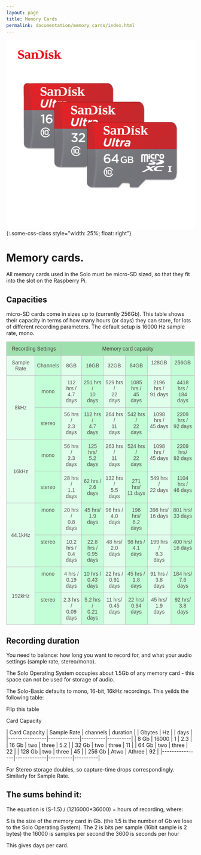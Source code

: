 ```yaml
---
layout: page
title: Memory Cards
permalink: documentation/memory_cards/index.html
---
```


![](/img/micro-sd.jpg "micro SD card" ){:.some-css-class style="width: 25%; float: right"}

# Memory cards.

All memory cards used in the Solo must be micro-SD sized, so that they fit into the slot on the Raspberry Pi.

## Capacities

micro-SD cards come in sizes up to (currently 256Gb). This table shows
their capacity in terms of how many hours (or days) they can store,
for lots of different recording parameters.  The default setup is
16000 Hz sample rate, mono.

<style type="text/css">
	.tg  {border-collapse:collapse;border-spacing:0;border-color:#bbb;}
	.tg td{font-family:Arial, sans-serif;font-size:14px;padding:10px 5px;border-style:solid;border-width:1px;overflow:hidden;word-break:normal;border-color:#bbb;color:#594F4F;background-color:#E0FFEB;}
	.tg th{font-family:Arial, sans-serif;font-size:14px;font-weight:normal;padding:10px 5px;border-style:solid;border-width:1px;overflow:hidden;word-break:normal;border-color:#bbb;color:#493F3F;background-color:#9DE0AD;}
	.tg .tg-s6z2{text-align:center}
	.tg .tg-2c7p{background-color:#C2FFD6;text-align:center}
	.tg .tg-baqh{text-align:center;vertical-align:top}
	.tg .tg-0l6a{background-color:#C2FFD6;text-align:center;vertical-align:top}
</style>
<table class="tg">
	<tr>
		<th class="tg-baqh" colspan="2">Recording Settings</th>
		<th class="tg-baqh" colspan="6">Memory card capacity</th>
	</tr>
	<tr>
		<td class="tg-s6z2">Sample Rate</td>
		<td class="tg-2c7p">Channels</td>
		<td class="tg-s6z2">8GB</td>
		<td class="tg-2c7p">16GB</td>
		<td class="tg-s6z2">32GB</td>
		<td class="tg-2c7p">64GB</td>
		<td class="tg-baqh">128GB</td>
		<td class="tg-0l6a">256GB</td>
	</tr>
	<tr>
		<td class="tg-s6z2" rowspan="2">8kHz</td>
		<td class="tg-2c7p">mono</td>
		<td class="tg-s6z2">112 hrs /<br>4.7 days</td>
		<td class="tg-2c7p">251 hrs /<br>10 days</td>
		<td class="tg-s6z2">529 hrs /<br>22 days</td>
		<td class="tg-2c7p">1085 hrs /<br>45 days</td>
		<td class="tg-baqh">2196 hrs /<br>91 days</td>
		<td class="tg-0l6a">4418 hrs /<br>184 days</td>
	</tr>
	<tr>
		<td class="tg-2c7p">stereo</td>
		<td class="tg-s6z2">56 hrs / <br>2.3 days</td>
		<td class="tg-2c7p">112 hrs /<br>4.7 days</td>
		<td class="tg-s6z2">264 hrs / <br>11 days</td>
		<td class="tg-2c7p">542 hrs /<br>22 days</td>
		<td class="tg-baqh">1098 hrs /<br>45 days</td>
		<td class="tg-0l6a">2209 hrs /<br>92 days</td>
	</tr>
	<tr>
		<td class="tg-s6z2" rowspan="2">16kHz</td>
		<td class="tg-2c7p">mono</td>
		<td class="tg-s6z2">56 hrs /<br>2.3 days</td>
		<td class="tg-2c7p">125 hrs/<br>5.2 days</td>
		<td class="tg-s6z2">263 hrs /<br>11 days</td>
		<td class="tg-2c7p">524 hrs /<br>22 days</td>
		<td class="tg-baqh">1098 hrs /<br>45 days</td>
		<td class="tg-0l6a">2209 hrs/<br>92 days</td>
	</tr>
	<tr>
		<td class="tg-2c7p">stereo</td>
		<td class="tg-s6z2">28 hrs /<br>1.1 days</td>
		<td class="tg-2c7p">62 hrs /<br>2.6 days</td>
		<td class="tg-s6z2">132 hrs /<br>5.5 days</td>
		<td class="tg-2c7p">271 hrs/<br>11 days</td>
		<td class="tg-baqh">549 hrs /<br>22 days</td>
		<td class="tg-0l6a">1104 hrs /<br>46 days</td>
	</tr>
	<tr>
		<td class="tg-s6z2" rowspan="2">44.1kHz</td>
		<td class="tg-0l6a">mono</td>
		<td class="tg-baqh">20 hrs /<br>0.8 days</td>
		<td class="tg-0l6a">45 hrs/<br>1.9 days</td>
		<td class="tg-baqh">96 hrs /<br>4.0 days</td>
		<td class="tg-0l6a">196 hrs/<br>8.2 days</td>
		<td class="tg-baqh">398 hrs/<br>16 days</td>
		<td class="tg-0l6a">801 hrs/<br>33 days</td>
	</tr>
	<tr>
		<td class="tg-0l6a">stereo</td>
		<td class="tg-baqh">10.2 hrs /<br>0.4 days</td>
		<td class="tg-0l6a">22.8 hrs /<br>0.95 days</td>
		<td class="tg-baqh">48 hrs/<br>2.0 days</td>
		<td class="tg-0l6a">98 hrs /<br>4.1 days</td>
		<td class="tg-baqh">199 hrs /<br>8.3 days</td>
		<td class="tg-0l6a">400 hrs/<br>16 days</td>
	</tr>
	<tr>
		<td class="tg-s6z2" rowspan="2">192kHz</td>
		<td class="tg-0l6a">mono</td>
		<td class="tg-baqh">4 hrs /<br>0.19 days</td>
		<td class="tg-0l6a">10 hrs /<br>0.43 days</td>
		<td class="tg-baqh">22 hrs /<br>0.91 days</td>
		<td class="tg-0l6a">45 hrs /<br>1.8 days</td>
		<td class="tg-baqh">91 hrs /<br>3.8 days</td>
		<td class="tg-0l6a">184 hrs/<br>7.6 days</td>
	</tr>
	<tr>
		<td class="tg-0l6a">stereo</td>
		<td class="tg-baqh">2.3 hrs /<br>0.09 days</td>
		<td class="tg-0l6a">5.2 hrs /<br>0.21 days</td>
		<td class="tg-baqh">11 hrs/<br>0.45 days</td>
		<td class="tg-0l6a">22 hrs/<br>0.94 days</td>
		<td class="tg-baqh">45 hrs/<br>1.9 days</td>
		<td class="tg-0l6a">92 hrs/<br>3.8 days</td>
	</tr>
</table>


## Recording duration 

You need to balance: how long you want to record for, and what your
audio settings (sample rate, stereo/mono).

The Solo Operating System occupies about 1.5Gb of any memory card -
this space can not be used for storage of audio.

The Solo-Basic defaults to mono, 16-bit, 16kHz recordings.  This
yeilds the following table:

Flip this table

Card Capacity


| Card Capacity  | Sample Rate | channels | duration |
| Gbytes         | Hz          |          |  days    |
|----------------|-------------|----------|----------|
| 8 Gb           | 16000       | 1        | 2.3      |
| 16 Gb          | two         | three    | 5.2      |
| 32 Gb          | two         | three    | 11       |
| 64 Gb          | two         | three    | 22       |
| 128 Gb         | two         | three    | 45       |
| 256 Gb         | Atwo        | Athree   | 92       |
|----------------|-------------|----------|----------|

For Stereo storage doubles, so capture-time drops correspondingly.
Similarly for Sample Rate.  

## The sums behind it:

The equation is (S-1.5) / (1*2*16000*36000) = hours of recording, where:

S is the size of the memory card in Gb.
(the 1.5 is the number of Gb we lose to the Solo Operating System).
The 2 is bits per sample   (16bit sample is 2 bytes)
the 16000 is samples per second
the 3600 is seconds per hour

This gives days per card.
